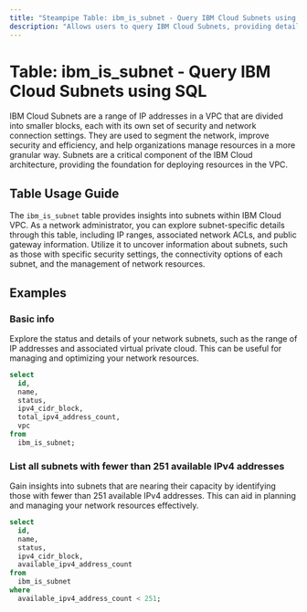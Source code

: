 ```yaml
---
title: "Steampipe Table: ibm_is_subnet - Query IBM Cloud Subnets using SQL"
description: "Allows users to query IBM Cloud Subnets, providing detailed information about each subnet in an IBM Cloud VPC."
---
```


# Table: ibm_is_subnet - Query IBM Cloud Subnets using SQL

IBM Cloud Subnets are a range of IP addresses in a VPC that are divided into smaller blocks, each with its own set of security and network connection settings. They are used to segment the network, improve security and efficiency, and help organizations manage resources in a more granular way. Subnets are a critical component of the IBM Cloud architecture, providing the foundation for deploying resources in the VPC.

## Table Usage Guide

The `ibm_is_subnet` table provides insights into subnets within IBM Cloud VPC. As a network administrator, you can explore subnet-specific details through this table, including IP ranges, associated network ACLs, and public gateway information. Utilize it to uncover information about subnets, such as those with specific security settings, the connectivity options of each subnet, and the management of network resources.

## Examples

### Basic info
Explore the status and details of your network subnets, such as the range of IP addresses and associated virtual private cloud. This can be useful for managing and optimizing your network resources.

```sql
select
  id,
  name,
  status,
  ipv4_cidr_block,
  total_ipv4_address_count,
  vpc
from
  ibm_is_subnet;
```

### List all subnets with fewer than 251 available IPv4 addresses
Gain insights into subnets that are nearing their capacity by identifying those with fewer than 251 available IPv4 addresses. This can aid in planning and managing your network resources effectively.

```sql
select
  id,
  name,
  status,
  ipv4_cidr_block,
  available_ipv4_address_count
from
  ibm_is_subnet
where
  available_ipv4_address_count < 251;
```